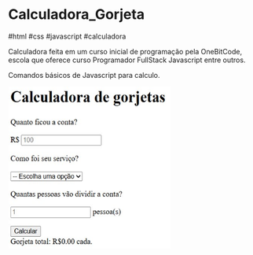 # Calculadora_Gorjeta
#html #css #javascript #calculadora

Calculadora feita em um curso inicial de programação pela OneBitCode, escola que oferece curso Programador FullStack Javascript entre outros.

Comandos básicos de Javascript para calculo. 

<a href="#" target="_blank"> 
 <img src="calc.jpg" width="330" height="330"/>
</a>

